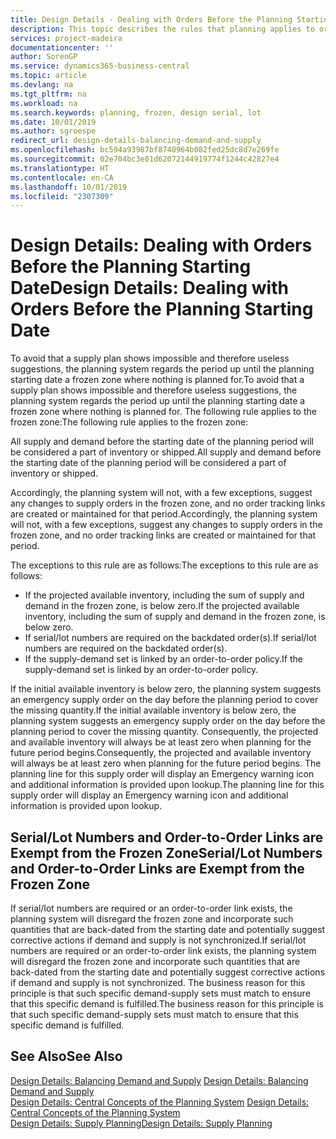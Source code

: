 ```yaml
---
title: Design Details - Dealing with Orders Before the Planning Starting Date | Microsoft Docs
description: This topic describes the rules that planning applies to orders in the frozen zone.
services: project-madeira
documentationcenter: ''
author: SorenGP
ms.service: dynamics365-business-central
ms.topic: article
ms.devlang: na
ms.tgt_pltfrm: na
ms.workload: na
ms.search.keywords: planning, frozen, design serial, lot
ms.date: 10/01/2019
ms.author: sgroespe
redirect_url: design-details-balancing-demand-and-supply
ms.openlocfilehash: bc594a93987bf8740964b082fed25dc8d7e269fe
ms.sourcegitcommit: 02e704bc3e01d62072144919774f1244c42827e4
ms.translationtype: HT
ms.contentlocale: en-CA
ms.lasthandoff: 10/01/2019
ms.locfileid: "2307309"
---
```

# <a name="design-details-dealing-with-orders-before-the-planning-starting-date"></a><span data-ttu-id="5c092-103">Design Details: Dealing with Orders Before the Planning Starting Date</span><span class="sxs-lookup"><span data-stu-id="5c092-103">Design Details: Dealing with Orders Before the Planning Starting Date</span></span>
<span data-ttu-id="5c092-104">To avoid that a supply plan shows impossible and therefore useless suggestions, the planning system regards the period up until the planning starting date a frozen zone where nothing is planned for.</span><span class="sxs-lookup"><span data-stu-id="5c092-104">To avoid that a supply plan shows impossible and therefore useless suggestions, the planning system regards the period up until the planning starting date a frozen zone where nothing is planned for.</span></span> <span data-ttu-id="5c092-105">The following rule applies to the frozen zone:</span><span class="sxs-lookup"><span data-stu-id="5c092-105">The following rule applies to the frozen zone:</span></span>  

<span data-ttu-id="5c092-106">All supply and demand before the starting date of the planning period will be considered a part of inventory or shipped.</span><span class="sxs-lookup"><span data-stu-id="5c092-106">All supply and demand before the starting date of the planning period will be considered a part of inventory or shipped.</span></span>  

<span data-ttu-id="5c092-107">Accordingly, the planning system will not, with a few exceptions, suggest any changes to supply orders in the frozen zone, and no order tracking links are created or maintained for that period.</span><span class="sxs-lookup"><span data-stu-id="5c092-107">Accordingly, the planning system will not, with a few exceptions, suggest any changes to supply orders in the frozen zone, and no order tracking links are created or maintained for that period.</span></span>  

<span data-ttu-id="5c092-108">The exceptions to this rule are as follows:</span><span class="sxs-lookup"><span data-stu-id="5c092-108">The exceptions to this rule are as follows:</span></span>  

* <span data-ttu-id="5c092-109">If the projected available inventory, including the sum of supply and demand in the frozen zone, is below zero.</span><span class="sxs-lookup"><span data-stu-id="5c092-109">If the projected available inventory, including the sum of supply and demand in the frozen zone, is below zero.</span></span>  
* <span data-ttu-id="5c092-110">If serial/lot numbers are required on the backdated order(s).</span><span class="sxs-lookup"><span data-stu-id="5c092-110">If serial/lot numbers are required on the backdated order(s).</span></span>  
* <span data-ttu-id="5c092-111">If the supply-demand set is linked by an order-to-order policy.</span><span class="sxs-lookup"><span data-stu-id="5c092-111">If the supply-demand set is linked by an order-to-order policy.</span></span>  

<span data-ttu-id="5c092-112">If the initial available inventory is below zero, the planning system suggests an emergency supply order on the day before the planning period to cover the missing quantity.</span><span class="sxs-lookup"><span data-stu-id="5c092-112">If the initial available inventory is below zero, the planning system suggests an emergency supply order on the day before the planning period to cover the missing quantity.</span></span> <span data-ttu-id="5c092-113">Consequently, the projected and available inventory will always be at least zero when planning for the future period begins.</span><span class="sxs-lookup"><span data-stu-id="5c092-113">Consequently, the projected and available inventory will always be at least zero when planning for the future period begins.</span></span> <span data-ttu-id="5c092-114">The planning line for this supply order will display an Emergency warning icon and additional information is provided upon lookup.</span><span class="sxs-lookup"><span data-stu-id="5c092-114">The planning line for this supply order will display an Emergency warning icon and additional information is provided upon lookup.</span></span>  

## <a name="seriallot-numbers-and-order-to-order-links-are-exempt-from-the-frozen-zone"></a><span data-ttu-id="5c092-115">Serial/Lot Numbers and Order-to-Order Links are Exempt from the Frozen Zone</span><span class="sxs-lookup"><span data-stu-id="5c092-115">Serial/Lot Numbers and Order-to-Order Links are Exempt from the Frozen Zone</span></span>  
<span data-ttu-id="5c092-116">If serial/lot numbers are required or an order-to-order link exists, the planning system will disregard the frozen zone and incorporate such quantities that are back-dated from the starting date and potentially suggest corrective actions if demand and supply is not synchronized.</span><span class="sxs-lookup"><span data-stu-id="5c092-116">If serial/lot numbers are required or an order-to-order link exists, the planning system will disregard the frozen zone and incorporate such quantities that are back-dated from the starting date and potentially suggest corrective actions if demand and supply is not synchronized.</span></span> <span data-ttu-id="5c092-117">The business reason for this principle is that such specific demand-supply sets must match to ensure that this specific demand is fulfilled.</span><span class="sxs-lookup"><span data-stu-id="5c092-117">The business reason for this principle is that such specific demand-supply sets must match to ensure that this specific demand is fulfilled.</span></span>  

## <a name="see-also"></a><span data-ttu-id="5c092-118">See Also</span><span class="sxs-lookup"><span data-stu-id="5c092-118">See Also</span></span>  
<span data-ttu-id="5c092-119">[Design Details: Balancing Demand and Supply](design-details-balancing-demand-and-supply.md) </span><span class="sxs-lookup"><span data-stu-id="5c092-119">[Design Details: Balancing Demand and Supply](design-details-balancing-demand-and-supply.md) </span></span>  
<span data-ttu-id="5c092-120">[Design Details: Central Concepts of the Planning System](design-details-central-concepts-of-the-planning-system.md) </span><span class="sxs-lookup"><span data-stu-id="5c092-120">[Design Details: Central Concepts of the Planning System](design-details-central-concepts-of-the-planning-system.md) </span></span>  
[<span data-ttu-id="5c092-121">Design Details: Supply Planning</span><span class="sxs-lookup"><span data-stu-id="5c092-121">Design Details: Supply Planning</span></span>](design-details-supply-planning.md)
